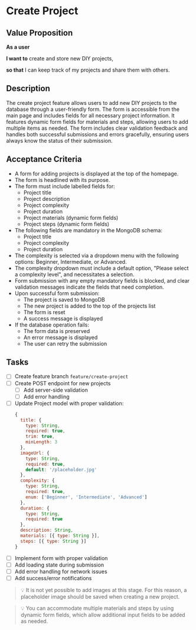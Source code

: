 # Create Project

## Value Proposition

**As a user**

**I want to** create and store new DIY projects,

**so that** I can keep track of my projects and share them with others.

## Description

The create project feature allows users to add new DIY projects to the database through a user-friendly form. The form is accessible from the main page and includes fields for all necessary project information. It features dynamic form fields for materials and steps, allowing users to add multiple items as needed. The form includes clear validation feedback and handles both successful submissions and errors gracefully, ensuring users always know the status of their submission.

## Acceptance Criteria

- A form for adding projects is displayed at the top of the homepage.
- The form is headlined with its purpose.
- The form must include labelled fields for:
  - Project title
  - Project description
  - Project complexity
  - Project duration
  - Project materials (dynamic form fields)
  - Project steps (dynamic form fields)
- The following fields are mandatory in the MongoDB schema:
  - Project title
  - Project complexity
  - Project duration
- The complexity is selected via a dropdown menu with the following options: Beginner, Intermediate, or Advanced.
- The complexity dropdown must include a default option, "Please select a complexity level", and necessitates a selection.
- Form submission with any empty mandatory fields is blocked, and clear validation messages indicate the fields that need completion.
- Upon successful form submission:
  - The project is saved to MongoDB
  - The new project is added to the top of the projects list
  - The form is reset
  - A success message is displayed
- If the database operation fails:
  - The form data is preserved
  - An error message is displayed
  - The user can retry the submission

## Tasks

- [ ] Create feature branch `feature/create-project`
- [ ] Create POST endpoint for new projects
  - [ ] Add server-side validation
  - [ ] Add error handling
- [ ] Update Project model with proper validation:
  ```javascript
  {
    title: { 
      type: String, 
      required: true,
      trim: true,
      minLength: 3
    },
    imageUrl: { 
      type: String, 
      required: true,
      default: '/placeholder.jpg'
    },
    complexity: {
      type: String,
      required: true,
      enum: ['Beginner', 'Intermediate', 'Advanced']
    },
    duration: {
      type: String,
      required: true
    },
    description: String,
    materials: [{ type: String }],
    steps: [{ type: String }]
  }
  ```
- [ ] Implement form with proper validation
- [ ] Add loading state during submission
- [ ] Add error handling for network issues
- [ ] Add success/error notifications

> 💡 It is not yet possible to add images at this stage. For this reason, a placeholder image should be saved when creating a new project.

> 💡 You can accommodate multiple materials and steps by using dynamic form fields, which allow additional input fields to be added as needed.
